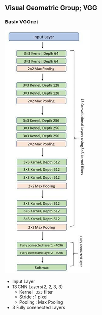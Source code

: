 ## Visual Geometric Group; VGG
### Basic VGGnet
![VGG-16-Architecture](../Attatched/Pasted%20image%2020240119163040.png)
- Input Layer
- 13 CNN Layers(2, 2, 3, 3)
	- Kernel : `3x3` filter
	- Stride : 1 pixel
	- Pooling : Max Pooling
- 3 Fully conenected Layers